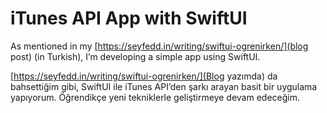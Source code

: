 # iTunes API App with SwiftUI

As mentioned in my [https://seyfedd.in/writing/swiftui-ogrenirken/](blog post) (in Turkish), I’m developing a simple app using SwiftUI.

[https://seyfedd.in/writing/swiftui-ogrenirken/](Blog yazımda) da bahsettiğim gibi, SwiftUI ile iTunes API’den şarkı arayan basit bir uygulama yapıyorum. Öğrendikçe yeni tekniklerle geliştirmeye devam edeceğim.
